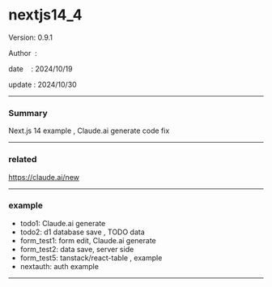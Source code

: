 ﻿# nextjs14_4

 Version: 0.9.1

 Author  :

 date    : 2024/10/19

 update  : 2024/10/30 

***
### Summary

Next.js 14 example , Claude.ai generate code fix

****
### related

https://claude.ai/new

***
### example

* todo1: Claude.ai generate
* todo2: d1 database save , TODO data
* form_test1: form edit, Claude.ai generate
* form_test2: data save, server side
* form_test5: tanstack/react-table , example
* nextauth: auth example

***
